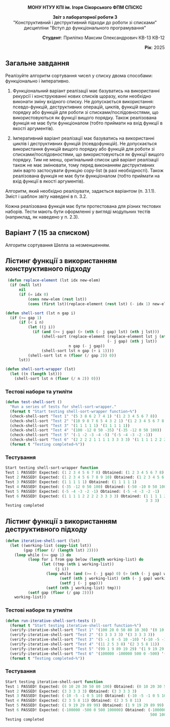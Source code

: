 
<p align="center"><b>МОНУ НТУУ КПІ ім. Ігоря Сікорського ФПМ СПіСКС</b></p>
<p align="center">
<b>Звіт з лабораторної роботи 3</b><br/>
"Конструктивний і деструктивний підходи до роботи зі списками"<br/>
дисципліни "Вступ до функціонального програмування"
</p>
<p align="right"><b>Студент</b>: Приліпко Максим Олександрович КВ-13 КВ-12</p>
<p align="right"><b>Рік</b>: 2025</p>

## Загальне завдання
Реалізуйте алгоритм сортування чисел у списку двома способами: функціонально і
імперативно.
1. Функціональний варіант реалізації має базуватись на використанні рекурсії і
конструюванні нових списків щоразу, коли необхідно виконати зміну вхідного списку.
Не допускається використання: псевдо-функцій, деструктивних операцій, циклів,
функцій вищого порядку або функцій для роботи зі списками/послідовностями, що
використовуються як функції вищого порядку. Також реалізована функція не має
бути функціоналом (тобто приймати на вхід функції в якості аргументів).

2. Імперативний варіант реалізації має базуватись на використанні циклів і
деструктивних функцій (псевдофункцій). Не допускається використання функцій
вищого порядку або функцій для роботи зі списками/послідовностями, що
використовуються як функції вищого порядку. Тим не менш, оригінальний список
цей варіант реалізації також не має змінювати, тому перед виконанням
деструктивних змін варто застосувати функцію copy-list (в разі необхідності).
Також реалізована функція не має бути функціоналом (тобто приймати на вхід
функції в якості аргументів).

Алгоритм, який необхідно реалізувати, задається варіантом (п. 3.1.1). Зміст і шаблон звіту
наведені в п. 3.2.

Кожна реалізована функція має бути протестована для різних тестових наборів. Тести
мають бути оформленні у вигляді модульних тестів (наприклад, як наведено у п. 2.3).

## Варіант 7 (15 за списком)

Алгоритм сортування Шелла за незменшенням.

## Лістинг функції з використанням конструктивного підходу
```lisp
 (defun replace-element (lst idx new-elem)
  (if (null lst)
      nil
      (if (= idx 0)
          (cons new-elem (rest lst))
          (cons (first lst)(replace-element (rest lst) (- idx 1) new-elem)))))

(defun shell-sort (lst n gap i)
  (if (>= gap 1)
      (if (< i n)
          (let ((j i))
            (if (and (>= j gap) (> (nth (- j gap) lst) (nth j lst)))
                (shell-sort (replace-element (replace-element lst j (nth (- j gap) lst))
                                             (- j gap) (nth j lst))
                            n gap (- j gap))
                (shell-sort lst n gap (+ i 1))))
          (shell-sort lst n (floor (/ gap 2)) 0))
      lst))

(defun shell-sort-wrapper (lst)
  (let ((n (length lst)))
    (shell-sort lst n (floor (/ n 2)) 0)))
```
### Тестові набори та утиліти
```lisp
(defun test-shell-sort ()
  "Run a series of tests for shell-sort-wrapper."
  (format t "Start testing shell-sort-wrapper function~%")
  (check-shell-sort "Test 1" '(5 3 8 6 2 7 4 1) '(1 2 3 4 5 6 7 8))
  (check-shell-sort "Test 2" '(10 9 8 7 6 5 4 3 2 1) '(1 2 3 4 5 6 7 8 9 10))
  (check-shell-sort "Test 3" '(1 1 1 1 1) '(1 1 1 1 1))
  (check-shell-sort "Test 4" '(100 -12 0 50 -35) '(-35 -12 0 50 100))
  (check-shell-sort "Test 5" '(-1 -2 -3 -4 -5) '(-5 -4 -3 -2 -1))
  (check-shell-sort "Test 6" '(2 2 2 2 1 1 1 1 3 3 3 3) '(1 1 1 1 2 2 2 2 3 3 3 3))
  (format t "Testing completed~%"))
```
### Тестування
```lisp
Start testing shell-sort-wrapper function
Test 1 PASSED! Expected: (1 2 3 4 5 6 7 8) Obtained: (1 2 3 4 5 6 7 8)
Test 2 PASSED! Expected: (1 2 3 4 5 6 7 8 9 10) Obtained: (1 2 3 4 5 6 7 8 9 10)
Test 3 PASSED! Expected: (1 1 1 1 1) Obtained: (1 1 1 1 1)
Test 4 PASSED! Expected: (-35 -12 0 50 100) Obtained: (-50 -10 0 50 100)
Test 5 PASSED! Expected: (-5 -4 -3 -2 -1) Obtained: (-5 -4 -3 -2 -1)
Test 6 PASSED! Expected: (1 1 1 1 2 2 2 2 3 3 3 3) Obtained: (1 1 1 1 2 2 2 2 3
                                                              3 3 3)
Testing completed
```
## Лістинг функції з використанням деструктивного підходу
```lisp
(defun iterative-shell-sort (lst)
  (let ((working-list (copy-list lst))
        (gap (floor (/ (length lst) 2))))
    (loop while (>= gap 1) do
          (loop for i from gap below (length working-list) do
                (let ((tmp (nth i working-list))
                      (j i))
                  (loop while (and (>= (- j gap) 0) (> (nth (- j gap) working-list) tmp)) do
                        (setf (nth j working-list) (nth (- j gap) working-list))
                        (setf j (- j gap)))
                  (setf (nth j working-list) tmp)))
          (setf gap (floor (/ gap 2))))
    working-list))
```
### Тестові набори та утиліти
```lisp
(defun run-iterative-shell-sort-tests ()
  (format t "Start testing iterative-shell-sort function~%")
  (verify-iterative-shell-sort "Test 1" '(100 20 0 50 80 10 30) '(0 10 20 30 50 80 100))
  (verify-iterative-shell-sort "Test 2" '(3 3 3 3 3) '(3 3 3 3 3)) 
  (verify-iterative-shell-sort "Test 3" '(5 -1 0 -5 10 -10) '(-10 -5 -1 0 5 10))
  (verify-iterative-shell-sort "Test 4" '(11 2 5 3 8) '(2 3 5 8 11)) 
  (verify-iterative-shell-sort "Test 5" '(99 1 9 89 19 29) '(1 9 19 29 89 99)) 
  (verify-iterative-shell-sort "Test 6" '(100000 -100000 500 0 -500) '(-100000 -500 0 500 100000)) 
  (format t "Testing completed~%"))
```
### Тестування
```lisp
Start testing iterative-shell-sort function
Test 1 PASSED! Expected: (0 10 20 30 50 80 100) Obtained: (0 10 20 30 50 80 100)
Test 2 PASSED! Expected: (3 3 3 3 3) Obtained: (3 3 3 3 3)
Test 3 PASSED! Expected: (-10 -5 -1 0 5 10) Obtained: (-10 -5 -1 0 5 10)
Test 4 PASSED! Expected: (2 3 5 8 11) Obtained: (2 3 5 8 11)
Test 5 PASSED! Expected: (1 9 19 29 89 99) Obtained: (1 9 19 29 89 99)
Test 6 PASSED! Expected: (-100000 -500 0 500 100000) Obtained: (-100000 -500 0
                                                                500 100000)
Testing completed
```

